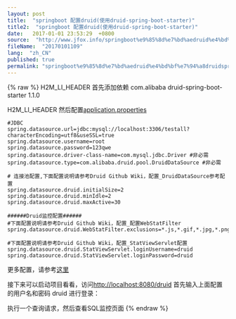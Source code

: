 ```yaml
---
layout: post
title:  "springboot 配置druid(使用druid-spring-boot-starter)"
title2:  "springboot 配置druid(使用druid-spring-boot-starter)"
date:   2017-01-01 23:53:29  +0800
source:  "http://www.jfox.info/springboot%e9%85%8d%e7%bd%aedruid%e4%bd%bf%e7%94%a8druidspringbootstarter.html"
fileName:  "20170101109"
lang:  "zh_CN"
published: true
permalink: "springboot%e9%85%8d%e7%bd%aedruid%e4%bd%bf%e7%94%a8druidspringbootstarter.html"
---
```

{% raw %}
H2M_LI_HEADER 首先添加依赖
                <dependency>
             <groupId>com.alibaba</groupId>
             <artifactId>druid-spring-boot-starter</artifactId>
             <version>1.1.0</version>
         </dependency>

H2M_LI_HEADER 然后配置[application.properties](http://www.jfox.info/go.php?url=https://github.com/x113773/testall/blob/master/src/main/resources/application.properties)

    #JDBC
    spring.datasource.url=jdbc:mysql://localhost:3306/testall?characterEncoding=utf8&useSSL=true
    spring.datasource.username=root
    spring.datasource.password=123qwe
    spring.datasource.driver-class-name=com.mysql.jdbc.Driver #非必需
    spring.datasource.type=com.alibaba.druid.pool.DruidDataSource #非必需
    
    # 连接池配置,下面配置说明请参考Druid Github Wiki，配置_DruidDataSource参考配置
    spring.datasource.druid.initialSize=2
    spring.datasource.druid.minIdle=2
    spring.datasource.druid.maxActive=30
    
    ######Druid监控配置######
    #下面配置说明请参考Druid Github Wiki，配置_配置WebStatFilter
    spring.datasource.druid.WebStatFilter.exclusions=*.js,*.gif,*.jpg,*.png,*.css,*.ico,/druid/*
    
    #下面配置说明请参考Druid Github Wiki，配置_StatViewServlet配置
    spring.datasource.druid.StatViewServlet.loginUsername=druid
    spring.datasource.druid.StatViewServlet.loginPassword=druid

更多配置，请参考[这里](http://www.jfox.info/go.php?url=https://github.com/alibaba/druid/blob/master/druid-spring-boot-starter/src/test/resources/config-template.properties)

接下来可以启动项目看看，访问[http://localhost:8080/druid](http://www.jfox.info/go.php?url=http://localhost:8080/druid) 首先输入上面配置的用户名和密码 druid 进行登录：

执行一个查询请求，然后查看SQL监控页面
{% endraw %}